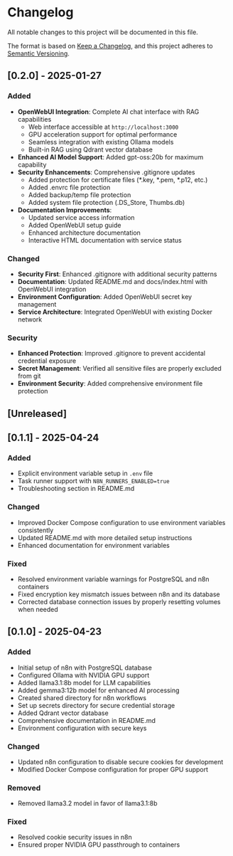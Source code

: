 # Changelog

All notable changes to this project will be documented in this file.

The format is based on [Keep a Changelog](https://keepachangelog.com/en/1.0.0/),
and this project adheres to [Semantic Versioning](https://semver.org/spec/v2.0.0.html).

## [0.2.0] - 2025-01-27

### Added
- **OpenWebUI Integration**: Complete AI chat interface with RAG capabilities
  - Web interface accessible at `http://localhost:3000`
  - GPU acceleration support for optimal performance
  - Seamless integration with existing Ollama models
  - Built-in RAG using Qdrant vector database
- **Enhanced AI Model Support**: Added gpt-oss:20b for maximum capability
- **Security Enhancements**: Comprehensive .gitignore updates
  - Added protection for certificate files (*.key, *.pem, *.p12, etc.)
  - Added .envrc file protection
  - Added backup/temp file protection
  - Added system file protection (.DS_Store, Thumbs.db)
- **Documentation Improvements**:
  - Updated service access information
  - Added OpenWebUI setup guide
  - Enhanced architecture documentation
  - Interactive HTML documentation with service status

### Changed
- **Security First**: Enhanced .gitignore with additional security patterns
- **Documentation**: Updated README.md and docs/index.html with OpenWebUI integration
- **Environment Configuration**: Added OpenWebUI secret key management
- **Service Architecture**: Integrated OpenWebUI with existing Docker network

### Security
- **Enhanced Protection**: Improved .gitignore to prevent accidental credential exposure
- **Secret Management**: Verified all sensitive files are properly excluded from git
- **Environment Security**: Added comprehensive environment file protection

## [Unreleased]

## [0.1.1] - 2025-04-24

### Added
- Explicit environment variable setup in `.env` file
- Task runner support with `N8N_RUNNERS_ENABLED=true`
- Troubleshooting section in README.md

### Changed
- Improved Docker Compose configuration to use environment variables consistently
- Updated README.md with more detailed setup instructions
- Enhanced documentation for environment variables

### Fixed
- Resolved environment variable warnings for PostgreSQL and n8n containers
- Fixed encryption key mismatch issues between n8n and its database
- Corrected database connection issues by properly resetting volumes when needed

## [0.1.0] - 2025-04-23

### Added
- Initial setup of n8n with PostgreSQL database
- Configured Ollama with NVIDIA GPU support
- Added llama3.1:8b model for LLM capabilities
- Added gemma3:12b model for enhanced AI processing
- Created shared directory for n8n workflows
- Set up secrets directory for secure credential storage
- Added Qdrant vector database
- Comprehensive documentation in README.md
- Environment configuration with secure keys

### Changed
- Updated n8n configuration to disable secure cookies for development
- Modified Docker Compose configuration for proper GPU support

### Removed
- Removed llama3.2 model in favor of llama3.1:8b

### Fixed
- Resolved cookie security issues in n8n
- Ensured proper NVIDIA GPU passthrough to containers